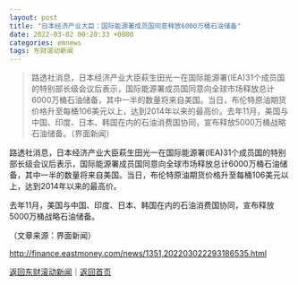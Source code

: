 ```yaml
---
layout: post
title: "日本经济产业大臣：国际能源署成员国同意释放6000万桶石油储备"
date: 2022-03-02 00:20:33 +0800
categories: emnews
tags: 东财滚动新闻
---
```

> 路透社消息，日本经济产业大臣萩生田光一在国际能源署(IEA)31个成员国的特别部长级会议后表示，国际能源署成员国同意向全球市场释放总计6000万桶石油储备，其中一半的数量将来自美国。当日，布伦特原油期货价格升至每桶106美元以上，达到2014年以来的最高价。去年11月，美国与中国、印度、日本、韩国在内的石油消费国协同，宣布释放5000万桶战略石油储备。（界面新闻）

<p>路透社消息，日本经济产业大臣萩生田光一在国际能源署(IEA)31个成员国的特别部长级会议后表示，国际能源署成员国同意向全球市场释放总计6000万桶石油储备，其中一半的数量将来自美国。当日，布伦特原油期货价格升至每桶106美元以上，达到2014年以来的最高价。</p>
 <p>去年11月，美国与中国、印度、日本、韩国在内的石油消费国协同，宣布释放5000万桶战略石油储备。</p><p class="em_media">（文章来源：界面新闻）</p>

<http://finance.eastmoney.com/news/1351,202203022293186535.html>

[返回东财滚动新闻](//finews.withounder.com/emnews/)｜[返回首页](//finews.withounder.com/)